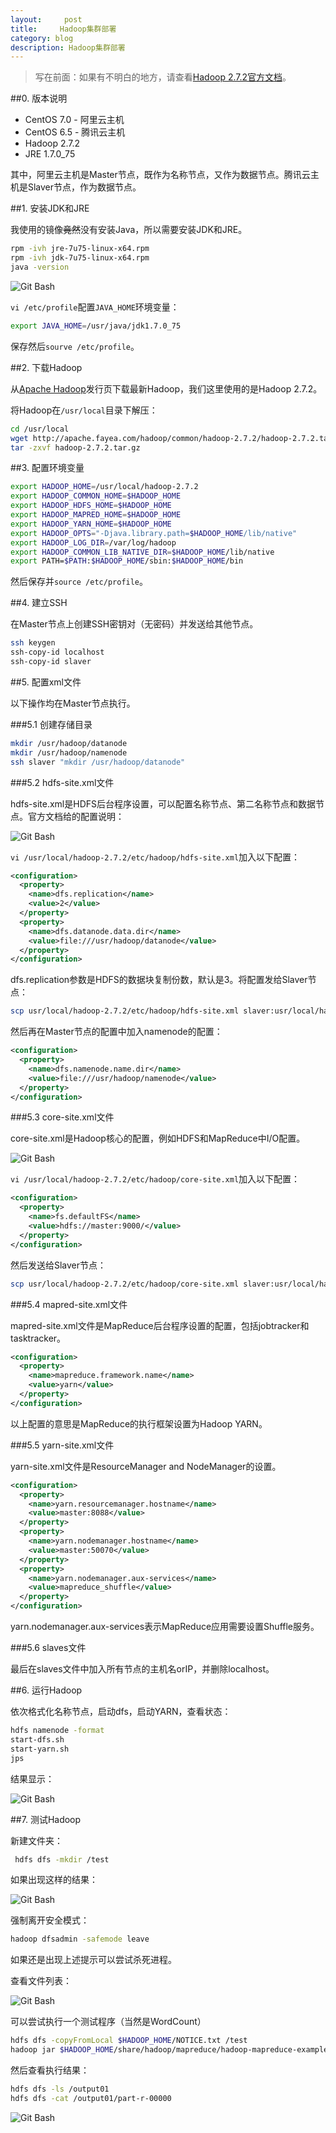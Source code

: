 ```yaml
---
layout:     post
title:     Hadoop集群部署
category: blog
description: Hadoop集群部署
---
```


> 写在前面：如果有不明白的地方，请查看[Hadoop 2.7.2官方文档](http://hadoop.apache.org/docs/r2.7.2/hadoop-project-dist/hadoop-common/ClusterSetup.html)。

##0. 版本说明

* CentOS 7.0 - 阿里云主机
* CentOS 6.5 - 腾讯云主机
* Hadoop 2.7.2
* JRE 1.7.0_75

其中，阿里云主机是Master节点，既作为名称节点，又作为数据节点。腾讯云主机是Slaver节点，作为数据节点。

##1. 安装JDK和JRE

我使用的镜像~~竟然~~没有安装Java，所以需要安装JDK和JRE。

``` bash
rpm -ivh jre-7u75-linux-x64.rpm
rpm -ivh jdk-7u75-linux-x64.rpm
java -version
```

![Git Bash](/images/hadoop/1465284762567.png)

`vi /etc/profile`配置`JAVA_HOME`环境变量：

``` bash
export JAVA_HOME=/usr/java/jdk1.7.0_75
```

保存然后`sourve /etc/profile`。


##2. 下载Hadoop

从[Apache Hadoop](http://hadoop.apache.org/core/release.html)发行页下载最新Hadoop，我们这里使用的是Hadoop 2.7.2。

将Hadoop在`/usr/local`目录下解压：

``` bash
cd /usr/local
wget http://apache.fayea.com/hadoop/common/hadoop-2.7.2/hadoop-2.7.2.tar.gz
tar -zxvf hadoop-2.7.2.tar.gz
```

##3. 配置环境变量

``` bash
export HADOOP_HOME=/usr/local/hadoop-2.7.2
export HADOOP_COMMON_HOME=$HADOOP_HOME
export HADOOP_HDFS_HOME=$HADOOP_HOME
export HADOOP_MAPRED_HOME=$HADOOP_HOME
export HADOOP_YARN_HOME=$HADOOP_HOME
export HADOOP_OPTS="-Djava.library.path=$HADOOP_HOME/lib/native"
export HADOOP_LOG_DIR=/var/log/hadoop
export HADOOP_COMMON_LIB_NATIVE_DIR=$HADOOP_HOME/lib/native
export PATH=$PATH:$HADOOP_HOME/sbin:$HADOOP_HOME/bin
```

然后保存并`source /etc/profile`。

##4. 建立SSH

在Master节点上创建SSH密钥对（无密码）并发送给其他节点。

``` bash
ssh keygen
ssh-copy-id localhost
ssh-copy-id slaver
```



##5. 配置xml文件

以下操作均在Master节点执行。

###5.1 创建存储目录

``` bash
mkdir /usr/hadoop/datanode
mkdir /usr/hadoop/namenode
ssh slaver "mkdir /usr/hadoop/datanode"
```

###5.2 hdfs-site.xml文件

hdfs-site.xml是HDFS后台程序设置，可以配置名称节点、第二名称节点和数据节点。官方文档给的配置说明：

![Git Bash](/images/hadoop/1465309804734.png)

`vi /usr/local/hadoop-2.7.2/etc/hadoop/hdfs-site.xml`加入以下配置：

``` xml
<configuration>
  <property>
    <name>dfs.replication</name>
    <value>2</value>
  </property>
  <property>
    <name>dfs.datanode.data.dir</name>
    <value>file:///usr/hadoop/datanode</value>
  </property>
</configuration>
```

dfs.replication参数是HDFS的数据块复制份数，默认是3。将配置发给Slaver节点：

```bash
scp usr/local/hadoop-2.7.2/etc/hadoop/hdfs-site.xml slaver:usr/local/hadoop-2.7.2/etc/hadoop/
```

然后再在Master节点的配置中加入namenode的配置：

``` xml
<configuration>
  <property>
    <name>dfs.namenode.name.dir</name>
    <value>file:///usr/hadoop/namenode</value>
  </property>
</configuration>
```

###5.3 core-site.xml文件

core-site.xml是Hadoop核心的配置，例如HDFS和MapReduce中I/O配置。

![Git Bash](/images/hadoop/1465312050006.png)

`vi /usr/local/hadoop-2.7.2/etc/hadoop/core-site.xml`加入以下配置：

``` xml
<configuration>
  <property>
    <name>fs.defaultFS</name>
    <value>hdfs://master:9000/</value>
  </property>
</configuration>
```

然后发送给Slaver节点：

```bash
scp usr/local/hadoop-2.7.2/etc/hadoop/core-site.xml slaver:usr/local/hadoop-2.7.2/etc/hadoop/
```

###5.4 mapred-site.xml文件

mapred-site.xml文件是MapReduce后台程序设置的配置，包括jobtracker和tasktracker。

``` xml
<configuration>
  <property>
    <name>mapreduce.framework.name</name>
    <value>yarn</value>
  </property>
</configuration>
```

以上配置的意思是MapReduce的执行框架设置为Hadoop YARN。

###5.5 yarn-site.xml文件

yarn-site.xml文件是ResourceManager and NodeManager的设置。

``` xml
<configuration>
  <property>
    <name>yarn.resourcemanager.hostname</name>
    <value>master:8088</value>
  </property>
  <property>
    <name>yarn.nodemanager.hostname</name>
    <value>master:50070</value>
  </property>
  <property>
    <name>yarn.nodemanager.aux-services</name>
    <value>mapreduce_shuffle</value>
  </property>
</configuration>
```

yarn.nodemanager.aux-services表示MapReduce应用需要设置Shuffle服务。

###5.6 slaves文件

最后在slaves文件中加入所有节点的主机名orIP，并删除localhost。


##6. 运行Hadoop

依次格式化名称节点，启动dfs，启动YARN，查看状态：

``` bash
hdfs namenode -format 
start-dfs.sh 
start-yarn.sh 
jps
``` 

结果显示：

![Git Bash](/images/hadoop/1465369930511.png)

##7. 测试Hadoop

新建文件夹：

``` bash
 hdfs dfs -mkdir /test
```

如果出现这样的结果：

![Git Bash](/images/hadoop/1465370075185.png)

强制离开安全模式：

``` bash
hadoop dfsadmin -safemode leave
```

如果还是出现上述提示可以尝试杀死进程。

查看文件列表：

![Git Bash](/images/hadoop/1465370724032.png)

可以尝试执行一个测试程序（当然是WordCount）

``` bash
hdfs dfs -copyFromLocal $HADOOP_HOME/NOTICE.txt /test
hadoop jar $HADOOP_HOME/share/hadoop/mapreduce/hadoop-mapreduce-examples-2.7.2.jar wordcount /test/NOTICE.txt /output01
```

然后查看执行结果：

``` bash
hdfs dfs -ls /output01 
hdfs dfs -cat /output01/part-r-00000
```

![Git Bash](/images/hadoop/1465374427835.png)




